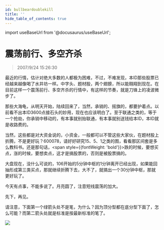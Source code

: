 ```yaml
---
id: bullbeardoublekill 
title: ''
hide_table_of_contents: true
---
```


import useBaseUrl from '@docusaurus/useBaseUrl';

# 震荡前行、多空齐杀

> 2007/9/24 15:26:30

<div style={{color: '#FF0000', fontWeight: 'normal', fontSize: '18px'}}>

最近的行情，估计对绝大多数的人都极为困难，不过，不难发现，本ID那些股票已经越来越像喝了水井坊一样。中字头、题材股，两个翅膀，所以能翱翔到现在。在目前这样一个震荡前行、多空齐杀的行情中，有这样的节奏，就是刀锋上的凌波微步了。
 
那些大海龟，从明天开始，陆续回来了，当然，承销的、摇旗的，都要护着点。以前看不出本ID3600点接石头的妙用，现在也应该明白了。至于联通之类的，等于一个抢劫，你承销中移动的，有本事就别抬联通，有本事就别送钱给本ID，本ID就是收路费的。
 
当然，这些都是对大资金说的，小资金，一般都可以不管这些大家伙，在题材股上折腾，不是更好玩？600078，请好好研究15、5、1之类的图，看看那区间套是多么教科书。还是那句话，<span style={{fontWeight: 'bold'}}>跌的时候，要想买点，涨的时候，要想卖点，这才是搞股票的，否则是被股票搞的。</span>
 
大盘现在，没什么可说的，106开始的5分钟中枢的1分钟离开已经出现，如果能回抽形成第三类买点，那就继续折腾下去，大不了，就搞出一个30分钟中枢，那就更好玩了。
 
今天有点事，不能多说了。月亮圆了，注意短线震荡的加大。
 
先下，再见。
 
请注意，下面第一个绿箭头处不是笔，为什么？因为顶分型都在底分型下面了，怎么可能？而第二箭头处就是标准是按最新标准的笔了。

</div>

<div style={{textAlign: 'left'}}>
<img src={useBaseUrl('/img/economics/bullbeardoublekill/20070924.jpg')} /><br/><br/>
</div>